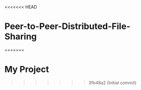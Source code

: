 <<<<<<< HEAD
# Peer-to-Peer-Distributed-File-Sharing
=======
# My Project
>>>>>>> 3fb48a2 (Initial commit)
